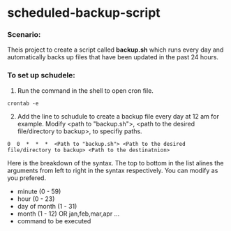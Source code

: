 # scheduled-backup-script

### Scenario:
Theis project to create a script called **backup.sh** which runs every day and automatically backs up files that have been updated in the past 24 hours.

### To set up schudele:
1. Run the command in the shell to open cron file.
```
crontab -e
```
2. Add the line to schudule to create a backup file every day at 12 am for example. 
Modify <path to "backup.sh">,  <path to the desired file/directory to backup>, <path to the destinatnion> to specifiy paths.
```
0  0  *  *  *  <Path to "backup.sh"> <Path to the desired file/directory to backup> <Path to the destinatnion>
```
Here is the breakdown of the syntax. The top to bottom in the list alines the arguments from left to right in the syntax respectively. You can modify as you prefered.
* minute (0 - 59)
* hour (0 - 23)
* day of month (1 - 31)
* month (1 - 12) OR jan,feb,mar,apr ...
* command to be executed

